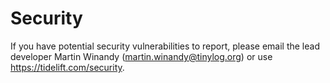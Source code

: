 # Security

If you have potential security vulnerabilities to report, please email the lead developer Martin Winandy ([martin.winandy@tinylog.org](mailto:martin.winandy@tinylog.org)) or use https://tidelift.com/security.
